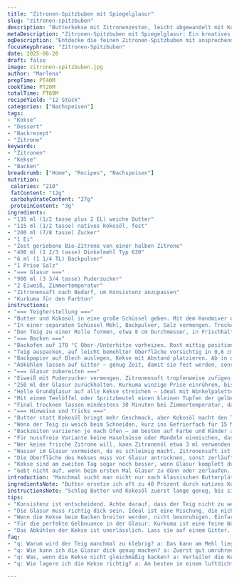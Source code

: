 ```yaml
---
title: "Zitronen-Spitzbuben mit Spiegelglasur"
slug: "zitronen-spitzbuben"
description: "Butterkekse mit Zitronenzesten, leicht abgewandelt mit Kokosöl und Dinkelmehl. Teig gekühlt, in Scheiben geschnitten, gebacken bis sie goldgelb sind. Glasur aus Puderzucker, Eiklar und Zitronensaft, farblich mit Kurkuma getönt, um das Eigelb zu imitieren. Dekorativ mit einem kleinen „Spiegelei“-Kleck auf jedem Keks. Feine Balance zwischen knusprig und zart, mit frischer Zitronennote. Abwandlung klassischer Butterplätzchen, ideal auch für Allergiker dank Verzicht auf Nüsse und Laktose. Die Vorgehensweise betont visuelles und haptisches Erkennen der Garstufen statt starre Zeitangaben."
metaDescription: "Zitronen-Spitzbuben mit Spiegelglasur: Ein kreatives Rezept für köstliche Butterkekse mit einer frischen Zitronennote und dekorativer Glasur"
ogDescription: "Entdecke die feinen Zitronen-Spitzbuben mit ansprechender Spiegelglasur, ideal für Allergiker und ein Genuss für alle Naschkatzen"
focusKeyphrase: "Zitronen-Spitzbuben"
date: 2025-08-20
draft: false
image: zitronen-spitzbuben.jpg
author: "Marlena"
prepTime: PT40M
cookTime: PT20M
totalTime: PT60M
recipeYield: "12 Stück"
categories: ["Nachspeisen"]
tags:
- "Kekse"
- "Dessert"
- "Backrezept"
- "Zitrone"
keywords:
- "Zitronen"
- "Kekse"
- "Backen"
breadcrumb: ["Home", "Recipes", "Nachspeisen"]
nutrition: 
 calories: "210"
 fatContent: "12g"
 carbohydrateContent: "27g"
 proteinContent: "3g"
ingredients:
- "135 ml (1/2 tasse plus 2 EL) weiche Butter"
- "115 ml (1/2 tasse) natives Kokosöl, fest"
- "200 ml (7/8 tasse) Zucker"
- "1 Ei"
- "Zest geriebene Bio-Zitrone von einer halben Zitrone"
- "400 ml (1 2/3 tasse) Dinkelmehl Typ 630"
- "6 ml (1 1/4 TL) Backpulver"
- "1 Prise Salz"
- "=== Glasur ==="
- "900 ml (3 3/4 tasse) Puderzucker"
- "2 Eiweiß, Zimmertemperatur"
- "Zitronensaft nach Bedarf, um Konsistenz anzupassen"
- "Kurkuma für den Farbton"
instructions:
- "=== Teigherstellung ==="
- "Butter und Kokosöl in eine große Schüssel geben. Mit dem Handmixer oder einer Küchenmaschine glatt schlagen – braucht ca 3 Minuten, bis sie fluffig wirken, nicht nur weich. Dann den Zucker einrieseln lassen, nochmal gut aufschlagen, das sind die entscheidenden Minuten für die Textur. Das Ei dazu und die Zitronenzesten rein, mixen bis sich alles verbunden hat, aber nicht zu lange, sonst bindet zu viel Wasser."
- "In einer separaten Schüssel Mehl, Backpulver, Salz vermengen. Trockene Mischung mit einem stabilen Holzlöffel oder Spatel vorsichtig unter die Buttermasse heben. Nicht zu wild rühren, sonst wird der Teig zäh. Sobald keine Mehlnester mehr sichtbar, alles zu einem glatten Teig formen – angenehme Konsistenz, nicht klebrig, fühlbar weich und elastisch."
- "Den Teig zu einer Rolle formen, etwa 8 cm Durchmesser, in Frischhaltefolie wickeln und mindestens 2 1/2 Stunden kaltstellen. Die Kälte strafft das Fett, macht das Schneiden nachher einfacher, keine Bandscheibennummer mit klebrigem Teig."
- "=== Backen ==="
- "Backofen auf 170 °C Ober-/Unterhitze vorheizen. Rost mittig positionieren."
- "Teig auspacken, auf leicht bemehlter Oberfläche vorsichtig in 0,6 cm dicke Scheiben schneiden. Nicht drücken, sondern schmales Messer benutzen. Jeder Keks sollte sich klar vom Austrittsrand lösen, sonst auseinanderlaufen beim Backen."
- "Backpapier auf Blech auslegen, Kekse mit Abstand platzieren. Ab in den Ofen für etwa 18-20 Minuten. Wichtig: Beobachten, sobald leichte goldene Ränder sichtbar sind und die Oberfläche kleine Poren zeigt, rausnehmen. Sonst wird trocken."
- "Abkühlen lassen auf Gitter – genug Zeit, damit sie fest werden, sonst zerfallen sie beim Glasieren."
- "=== Glasur zubereiten ==="
- "Eiweiß mit Puderzucker vermengen. Zitronensaft tropfenweise zufügen, bis ein dickflüssiger, aber streichfähiger Guss entsteht – wie dicke Sahne, die nicht sofort verläuft. Wenn zu dünn, Puderzucker nachgeben; zu dick, Zitronensaft vorsichtig und wenig."
- "250 ml der Glasur zurückhalten. Kurkuma winzige Prise einrühren, bis ein helles Gelb entsteht. Bitte vorsichtig dosieren, sonst bitter oder neongrün."
- "Helle Grundglasur auf alle Kekse streichen – ideal mit Winkelpalette oder spitzem Messer. Kurz antrocknen lassen, bis sie matt und nicht mehr klebrig wirkt, ohne harte Kruste zu bilden."
- "Mit einem Teelöffel oder Spritzbeutel einen kleinen Tupfen der gelben Glasur in die Mitte setzen. Vorsichtig eginführen um den „Spiegelei“-Effekt zu imitieren. Der helle Glanz und die sanfte Kupplung von Farbe geben den Look."
- "Final trocknen lassen mindestens 30 Minuten bei Zimmertemperatur, damit die Glasur aushärtet aber nicht bricht."
- "=== Hinweise und Tricks ==="
- "Butter statt Kokosöl bringt mehr Geschmack, aber Kokosöl macht den Teig feiner und etwas fester; gut bei wärmeren Küchen. Dinkelmehl verträgt sich leichter mit diesen Zutaten und bringt nussige Note. Man kann auch teilweises Vollkornmehl ausprobieren, dauert nur minimal länger beim Backen."
- "Wenn der Teig zu weich beim Schneiden, kurz ins Gefrierfach für 15 Minuten. Klebt die Glasur an den Fingern, mit einem feuchten Pinsel nachbessern."
- "Backzeiten variieren je nach Ofen – am besten auf Farbe und Ränder achten, Innen ist noch leicht weich aber nicht flüssig."
- "Für nussfreie Variante keine Haselnüsse oder Mandeln einmischen, das macht später das Glasieren leichter."
- "Wer keine frische Zitrone will, kann Zitronenöl etwa 3 ml verwenden, dann vorsichtiger dosieren, konzentrierter Geschmack."
- "Wasser im Glasur vermeiden, da es schleimig macht. Zitronensaft ist besser, weil leicht säuerlich und hilft bissl gegen Süße."
- "Die Oberfläche des Kekses muss vor Glasur antrocknen, sonst zerläuft diese und der Effekt geht verloren."
- "Kekse sind am zweiten Tag sogar noch besser, wenn Glasur komplett durchgetrocknet, lassen sich super stapeln und aufbewahren."
- "Gebt nicht auf, wenn beim ersten Mal Glasur zu dünn oder zerlaufen. Einfach nochmal Puderzucker unterrühren und frisch ansetzen. Das weiß ich aus Erfahrung, Geduld ist das A und O bei diesem Spiegelei-Trick."
introduction: "Manchmal sucht man nicht nur nach klassischen Butterplätzchen, sondern will dieses gewisse Etwas – ein Spiegel, ein Farbenklecks, ein bisschen Spaß auf dem Teller. Die Idee, ein „Spiegelei“ auf den Biscuit zu zaubern, ist nicht neu, doch wird selten mit Erfahrungswerten kombiniert. Nach unzähligen Versuchen, die Glasur dicker oder dünner zu machen, die Backtemperatur anzupassen und die Zutaten zu tauschen, entstand diese einfachere Version mit Dinkelmehl und Kokosöl, die leichter im Mund liegt und trotzdem aromatisch ist. Wichtig ist nicht nur das Rezept selbst, sondern vor allem, wie man den Teig handhabt und die Glasur richtig vorbereitet. Farben, Konsistenz, kleine optische Effekte – das macht den Unterschied. Dabei bleiben alle allergikerfreundlichen Vorgaben erhalten, keine Nüsse, keine Laktose. Perfekt für spontane Nachmittage, wenn die Gäste staunen."
ingredientsNote: "Butter ersetze ich oft zu 40 Prozent durch natives Kokosöl, weil es mit der Kälte stabil bleibt und der Teig einen feinen Biss bekommt. Auch Dinkelmehl verwende ich mittlerweile viel häufiger als reines Weizenmehl; es gibt mehr Aroma und die Kekse werden nicht zu trocken, zudem besser bekömmlich. Statt Zitronenzesten funktioniert auch Limettenschale oder orangene Zesten, wenn es mal geschmacklich variieren soll – harmoniert ebenfalls gut mit der Glasur. Backpulver nicht austauschen, sonst hebt sich die Textur zu sehr. Zucker lässt sich reduzieren, aber die Glasur wird dann weniger glänzend. Für laktosefreie Version reines Kokosöl komplett nehmen. Die Glasur basiert auf Eiweiß und Puderzucker, Zitronensaft gibt Säure und Bindung, Wasser führt schnell zu lästiger Schleimigkeit, also vermeiden! Kurkuma verwende ich zum Färben, weil es mild ist, und die Glasur so natürlich aussieht. Wenn du keinen frischen Zitronensaft hast, nehme lieber etwas Essig oder Zitronenöl für die Glasur – schleimig wird sie dann aber meist schneller."
instructionsNote: "Schlag Butter und Kokosöl zuerst lange genug, bis sich beide vermischen und cremig sind – das nennt man aerifizieren und macht die Kekse leichter. Das Ei danach rasch einarbeiten, sonst überhitzt das Fett und der Teig kann bröselig werden. Trockene Zutaten nur kurz in den feuchten Teig heben, sonst geht die Lockerheit verloren. Teig mehrere Stunden kalt stellen. Schneiden mit scharfem Messer, nicht drücken; Kälte macht das möglich. Backzeit ist eher ein Richtwert, ich verlasse mich auf Farbe der Ränder – hellgolden darf es sein, nicht dunkel. Zwischen Backblechen mit viel Platz arbeiten, geben sonst warme Luft schlecht ab und es kommt zu unschönen Formen. Glasur dann dick genug anrühren, gerade so dass sie nicht verläuft, hat sich bewährt. Erst den transparenten Teil streichen, antrocknen lassen, dann Tupfen draufsetzen. So alles kontrollierter. Beim Tupfen hilft ein kleiner Teelöffel oder ein Spritzbeutel mit kleiner Öffnung. Glasuren aus Eiweiß brauchen stets Zimmertemperatur, kalt klumpen sie eher. Letzte Geheimtipps: Kekse nach dem Backen und vor Glasieren vollständig abkühlen lassen, sonst schmilzt der Guss. Und nie zu früh zusammensetzen – da geht die ganze Arbeit verloren."
tips:
- "Konsistenz ist entscheidend. Achte darauf, dass der Teig nicht zu weich wird. Wenn zu klebrig, einfach kurz ins Gefrierfach. Wenn es immer noch nicht klappt, etwas mehr Mehl hinzufügen. Aus Erfahrung gelernt, Timing zählt."
- "Die Glasur muss richtig dick sein. Ideal ist eine Mischung, die nicht sofort verläuft. Zuerst Eiweiß und Puderzucker gründlich vermengen. Zitronensaft langsam hinzufügen. Nicht übertreiben, sonst wird sie zu dünn und funktioniert nicht. Wiederholen geht oft schneller."
- "Wenn die Kekse beim Backen breiter werden, nicht beunruhigen. Einfach mehr Platz auf dem Blech lassen. Es hilft, den Ofen anzuheizen, bevor der Teig rein kommt. Die Engpässe machen Unterschiede."
- "Für die perfekte Gelbnuance in der Glasur: Kurkuma ist eine feine Wahl. Aber vorsichtig dosieren, sonst wird es bitter. Mixed mit der Hauptglasur finde ich es ausgewogener. Ein knackiger Kontrast ist wichtig."
- "Das Abkühlen der Kekse ist unerlässlich. Lass sie auf einem Gitter. Wenn die Oberfläche fest ist, dann erst glassieren. Ansonsten läuft alles auseinander. Erfahrung aus vielen misslungenen Versuchen hat mich gelehrt, Geduld zahlt sich aus."
faq:
- "q: Warum wird der Teig manchmal zu klebrig? a: Das kann am Mehl liegen, auch zu viel Butter. Weniger Kokosöl verwenden oder mehr Dinkelmehl nachgeben. Ein schneller Trick: kurz ins Gefrierfach."
- "q: Wie kann ich die Glasur dick genug machen? a: Zuerst gut umrühren, dann Zitronensaft nach Bedarf. Ihn tropfenweise hinzufügen, beeinflusst die Konsistenz wirklich. Bei Problemen einfach mehr Puderzucker einrühren."
- "q: Was, wenn die Kekse nicht gleichmäßig backen? a: Verteiler die Kekse gut auf dem Blech, dann kommt Luft gut zirkulieren. Die Backzeiten sind weit gefasst. Bei ersten Anzeichen achten, sie sollten leicht goldbraun werden."
- "q: Wie lagere ich die Kekse richtig? a: Am besten in einem luftdichten Behälter. Sie bleiben frisch. Alternativ kann man auch Küchenpapier benutzen, um Feuchtigkeit zu absorbieren. Eigene Experimente zeigen, dass es klappt."

---
```

